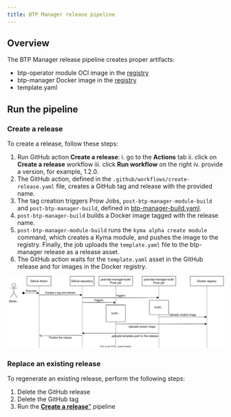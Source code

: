 ```yaml
---
title: BTP Manager release pipeline
---
```


## Overview

The BTP Manager release pipeline creates proper artifacts:
 - btp-operator module OCI image in the [registry](https://console.cloud.google.com/artifacts/docker/kyma-project/europe/prod/btp-manager)
 - btp-manager Docker image in the [registry](http://europe-docker.pkg.dev/kyma-project/prod/unsigned/component-descriptors/kyma.project.io/module/btp-operator)
 - template.yaml

## Run the pipeline

### Create a release
To create a release, follow these steps:

1. Run GitHub action **Create a release**: 
    i. go to the **Actions** tab
    ii. click on **Create a release** workflow 
    iii. click  **Run workflow** on the right
    iv. provide a version, for example, 1.2.0.
2. The GitHub action, defined in the `.github/workflows/create-release.yaml` file, creates a GitHub tag and release with the provided name.
3. The tag creation triggers Prow Jobs, `post-btp-manager-module-build` and `post-btp-manager-build`, defined in [btp-manager-build.yaml](https://github.com/kyma-project/test-infra/blob/main/prow/jobs/btp-manager/btp-manager-build.yaml).
4. `post-btp-manager-build` builds a Docker image tagged with the release name.
5. `post-btp-manager-module-build` runs the `kyma alpha create module` command, which creates a Kyma module, and pushes the image to the registry. Finally, the job uploads the `template.yaml` file to the btp-manager release as a release asset.
6. The GitHub action waits for the `template.yaml` asset in the GitHub release and for images in the Docker registry.

![Release diagram](./assets/release.svg)

### Replace an existing release

To regenerate an existing release, perform the following steps:

1. Delete the GitHub release
2. Delete the GitHub tag
3. Run the [**Create a release**"](#create-the-release) pipeline 